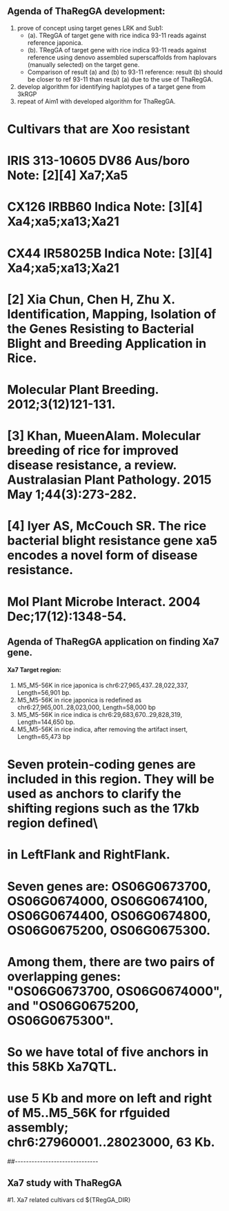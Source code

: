 ## Agenda of ThaRegGA development:
1. prove of concept using target genes LRK and Sub1:
   * (a). TRegGA of target gene with rice indica 93-11 reads against reference japonica. 
   * (b). TRegGA of target gene with rice indica 93-11 reads against reference using denovo assembled superscaffolds from haplovars (manually selected) on the target gene.
   * Comparison of result (a) and (b) to 93-11 reference: result (b) should be closer to ref 93-11 than result (a) due to the use of ThaRegGA.
2. develop algorithm for identifying haplotypes of a target gene from 3kRGP
3. repeat of Aim1 with developed algorithm for ThaRegGA.

# Cultivars that are Xoo resistant
# IRIS 313-10605 DV86    Aus/boro  Note: [2][4] Xa7;Xa5
# CX126          IRBB60  Indica    Note: [3][4] Xa4;xa5;xa13;Xa21
# CX44           IR58025B          Indica       Note: [3][4] Xa4;xa5;xa13;Xa21

# [2] Xia Chun, Chen H, Zhu X. Identification, Mapping, Isolation of the Genes Resisting to Bacterial Blight and Breeding Application in Rice.
# Molecular Plant Breeding. 2012;3(12)121-131.
# [3] Khan, MueenAlam. Molecular breeding of rice for improved disease resistance, a review. Australasian Plant Pathology. 2015 May 1;44(3):273-282.
# [4] Iyer AS, McCouch SR. The rice bacterial blight resistance gene xa5 encodes a novel form of disease resistance.
# Mol Plant Microbe Interact. 2004 Dec;17(12):1348-54.

## Agenda of ThaRegGA application on finding Xa7 gene.
#### Xa7 Target region:
1. M5_M5-56K in rice japonica is chr6:27,965,437..28,022,337, Length=56,901 bp.
2. M5_M5-56K in rice japonica is redefined as chr6:27,965,001..28,023,000, Length=58,000 bp
3. M5_M5-56K in rice indica is chr6:29,683,670..29,828,319, Length=144,650 bp.
4. M5_M5-56K in rice indica, after removing the artifact insert, Length=65,473 bp
# Seven protein-coding genes are included in this region. They will be used as anchors to clarify the shifting regions such as the 17kb region defined\
# in LeftFlank and RightFlank.
# Seven genes are: OS06G0673700, OS06G0674000, OS06G0674100, OS06G0674400, OS06G0674800, OS06G0675200, OS06G0675300.
# Among them, there are two pairs of overlapping genes: "OS06G0673700, OS06G0674000", and "OS06G0675200, OS06G0675300".
# So we have total of five anchors in this 58Kb Xa7QTL.
# use 5 Kb and  more on left and right of M5..M5_56K for rfguided assembly; chr6:27960001..28023000, 63 Kb.


##------------------------------
## Xa7 study with ThaRegGA
#1. Xa7 related cultivars
cd ${TRegGA_DIR}
